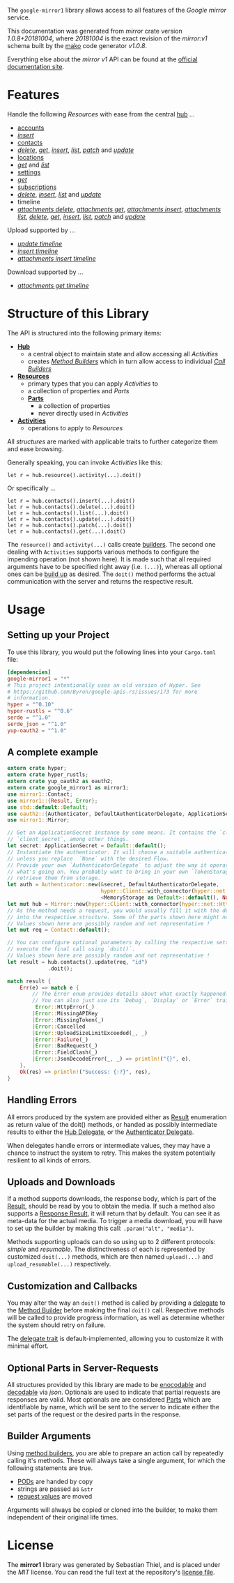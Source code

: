 <!---
DO NOT EDIT !
This file was generated automatically from 'src/mako/api/README.md.mako'
DO NOT EDIT !
-->
The `google-mirror1` library allows access to all features of the *Google mirror* service.

This documentation was generated from *mirror* crate version *1.0.8+20181004*, where *20181004* is the exact revision of the *mirror:v1* schema built by the [mako](http://www.makotemplates.org/) code generator *v1.0.8*.

Everything else about the *mirror* *v1* API can be found at the
[official documentation site](https://developers.google.com/glass).
# Features

Handle the following *Resources* with ease from the central [hub](https://docs.rs/google-mirror1/1.0.8+20181004/google_mirror1/struct.Mirror.html) ... 

* [accounts](https://docs.rs/google-mirror1/1.0.8+20181004/google_mirror1/struct.Account.html)
 * [*insert*](https://docs.rs/google-mirror1/1.0.8+20181004/google_mirror1/struct.AccountInsertCall.html)
* [contacts](https://docs.rs/google-mirror1/1.0.8+20181004/google_mirror1/struct.Contact.html)
 * [*delete*](https://docs.rs/google-mirror1/1.0.8+20181004/google_mirror1/struct.ContactDeleteCall.html), [*get*](https://docs.rs/google-mirror1/1.0.8+20181004/google_mirror1/struct.ContactGetCall.html), [*insert*](https://docs.rs/google-mirror1/1.0.8+20181004/google_mirror1/struct.ContactInsertCall.html), [*list*](https://docs.rs/google-mirror1/1.0.8+20181004/google_mirror1/struct.ContactListCall.html), [*patch*](https://docs.rs/google-mirror1/1.0.8+20181004/google_mirror1/struct.ContactPatchCall.html) and [*update*](https://docs.rs/google-mirror1/1.0.8+20181004/google_mirror1/struct.ContactUpdateCall.html)
* [locations](https://docs.rs/google-mirror1/1.0.8+20181004/google_mirror1/struct.Location.html)
 * [*get*](https://docs.rs/google-mirror1/1.0.8+20181004/google_mirror1/struct.LocationGetCall.html) and [*list*](https://docs.rs/google-mirror1/1.0.8+20181004/google_mirror1/struct.LocationListCall.html)
* [settings](https://docs.rs/google-mirror1/1.0.8+20181004/google_mirror1/struct.Setting.html)
 * [*get*](https://docs.rs/google-mirror1/1.0.8+20181004/google_mirror1/struct.SettingGetCall.html)
* [subscriptions](https://docs.rs/google-mirror1/1.0.8+20181004/google_mirror1/struct.Subscription.html)
 * [*delete*](https://docs.rs/google-mirror1/1.0.8+20181004/google_mirror1/struct.SubscriptionDeleteCall.html), [*insert*](https://docs.rs/google-mirror1/1.0.8+20181004/google_mirror1/struct.SubscriptionInsertCall.html), [*list*](https://docs.rs/google-mirror1/1.0.8+20181004/google_mirror1/struct.SubscriptionListCall.html) and [*update*](https://docs.rs/google-mirror1/1.0.8+20181004/google_mirror1/struct.SubscriptionUpdateCall.html)
* timeline
 * [*attachments delete*](https://docs.rs/google-mirror1/1.0.8+20181004/google_mirror1/struct.TimelineAttachmentDeleteCall.html), [*attachments get*](https://docs.rs/google-mirror1/1.0.8+20181004/google_mirror1/struct.TimelineAttachmentGetCall.html), [*attachments insert*](https://docs.rs/google-mirror1/1.0.8+20181004/google_mirror1/struct.TimelineAttachmentInsertCall.html), [*attachments list*](https://docs.rs/google-mirror1/1.0.8+20181004/google_mirror1/struct.TimelineAttachmentListCall.html), [*delete*](https://docs.rs/google-mirror1/1.0.8+20181004/google_mirror1/struct.TimelineDeleteCall.html), [*get*](https://docs.rs/google-mirror1/1.0.8+20181004/google_mirror1/struct.TimelineGetCall.html), [*insert*](https://docs.rs/google-mirror1/1.0.8+20181004/google_mirror1/struct.TimelineInsertCall.html), [*list*](https://docs.rs/google-mirror1/1.0.8+20181004/google_mirror1/struct.TimelineListCall.html), [*patch*](https://docs.rs/google-mirror1/1.0.8+20181004/google_mirror1/struct.TimelinePatchCall.html) and [*update*](https://docs.rs/google-mirror1/1.0.8+20181004/google_mirror1/struct.TimelineUpdateCall.html)


Upload supported by ...

* [*update timeline*](https://docs.rs/google-mirror1/1.0.8+20181004/google_mirror1/struct.TimelineUpdateCall.html)
* [*insert timeline*](https://docs.rs/google-mirror1/1.0.8+20181004/google_mirror1/struct.TimelineInsertCall.html)
* [*attachments insert timeline*](https://docs.rs/google-mirror1/1.0.8+20181004/google_mirror1/struct.TimelineAttachmentInsertCall.html)

Download supported by ...

* [*attachments get timeline*](https://docs.rs/google-mirror1/1.0.8+20181004/google_mirror1/struct.TimelineAttachmentGetCall.html)



# Structure of this Library

The API is structured into the following primary items:

* **[Hub](https://docs.rs/google-mirror1/1.0.8+20181004/google_mirror1/struct.Mirror.html)**
    * a central object to maintain state and allow accessing all *Activities*
    * creates [*Method Builders*](https://docs.rs/google-mirror1/1.0.8+20181004/google_mirror1/trait.MethodsBuilder.html) which in turn
      allow access to individual [*Call Builders*](https://docs.rs/google-mirror1/1.0.8+20181004/google_mirror1/trait.CallBuilder.html)
* **[Resources](https://docs.rs/google-mirror1/1.0.8+20181004/google_mirror1/trait.Resource.html)**
    * primary types that you can apply *Activities* to
    * a collection of properties and *Parts*
    * **[Parts](https://docs.rs/google-mirror1/1.0.8+20181004/google_mirror1/trait.Part.html)**
        * a collection of properties
        * never directly used in *Activities*
* **[Activities](https://docs.rs/google-mirror1/1.0.8+20181004/google_mirror1/trait.CallBuilder.html)**
    * operations to apply to *Resources*

All *structures* are marked with applicable traits to further categorize them and ease browsing.

Generally speaking, you can invoke *Activities* like this:

```Rust,ignore
let r = hub.resource().activity(...).doit()
```

Or specifically ...

```ignore
let r = hub.contacts().insert(...).doit()
let r = hub.contacts().delete(...).doit()
let r = hub.contacts().list(...).doit()
let r = hub.contacts().update(...).doit()
let r = hub.contacts().patch(...).doit()
let r = hub.contacts().get(...).doit()
```

The `resource()` and `activity(...)` calls create [builders][builder-pattern]. The second one dealing with `Activities` 
supports various methods to configure the impending operation (not shown here). It is made such that all required arguments have to be 
specified right away (i.e. `(...)`), whereas all optional ones can be [build up][builder-pattern] as desired.
The `doit()` method performs the actual communication with the server and returns the respective result.

# Usage

## Setting up your Project

To use this library, you would put the following lines into your `Cargo.toml` file:

```toml
[dependencies]
google-mirror1 = "*"
# This project intentionally uses an old version of Hyper. See
# https://github.com/Byron/google-apis-rs/issues/173 for more
# information.
hyper = "^0.10"
hyper-rustls = "^0.6"
serde = "^1.0"
serde_json = "^1.0"
yup-oauth2 = "^1.0"
```

## A complete example

```Rust
extern crate hyper;
extern crate hyper_rustls;
extern crate yup_oauth2 as oauth2;
extern crate google_mirror1 as mirror1;
use mirror1::Contact;
use mirror1::{Result, Error};
use std::default::Default;
use oauth2::{Authenticator, DefaultAuthenticatorDelegate, ApplicationSecret, MemoryStorage};
use mirror1::Mirror;

// Get an ApplicationSecret instance by some means. It contains the `client_id` and 
// `client_secret`, among other things.
let secret: ApplicationSecret = Default::default();
// Instantiate the authenticator. It will choose a suitable authentication flow for you, 
// unless you replace  `None` with the desired Flow.
// Provide your own `AuthenticatorDelegate` to adjust the way it operates and get feedback about 
// what's going on. You probably want to bring in your own `TokenStorage` to persist tokens and
// retrieve them from storage.
let auth = Authenticator::new(&secret, DefaultAuthenticatorDelegate,
                              hyper::Client::with_connector(hyper::net::HttpsConnector::new(hyper_rustls::TlsClient::new())),
                              <MemoryStorage as Default>::default(), None);
let mut hub = Mirror::new(hyper::Client::with_connector(hyper::net::HttpsConnector::new(hyper_rustls::TlsClient::new())), auth);
// As the method needs a request, you would usually fill it with the desired information
// into the respective structure. Some of the parts shown here might not be applicable !
// Values shown here are possibly random and not representative !
let mut req = Contact::default();

// You can configure optional parameters by calling the respective setters at will, and
// execute the final call using `doit()`.
// Values shown here are possibly random and not representative !
let result = hub.contacts().update(req, "id")
             .doit();

match result {
    Err(e) => match e {
        // The Error enum provides details about what exactly happened.
        // You can also just use its `Debug`, `Display` or `Error` traits
         Error::HttpError(_)
        |Error::MissingAPIKey
        |Error::MissingToken(_)
        |Error::Cancelled
        |Error::UploadSizeLimitExceeded(_, _)
        |Error::Failure(_)
        |Error::BadRequest(_)
        |Error::FieldClash(_)
        |Error::JsonDecodeError(_, _) => println!("{}", e),
    },
    Ok(res) => println!("Success: {:?}", res),
}

```
## Handling Errors

All errors produced by the system are provided either as [Result](https://docs.rs/google-mirror1/1.0.8+20181004/google_mirror1/enum.Result.html) enumeration as return value of 
the doit() methods, or handed as possibly intermediate results to either the 
[Hub Delegate](https://docs.rs/google-mirror1/1.0.8+20181004/google_mirror1/trait.Delegate.html), or the [Authenticator Delegate](https://docs.rs/yup-oauth2/*/yup_oauth2/trait.AuthenticatorDelegate.html).

When delegates handle errors or intermediate values, they may have a chance to instruct the system to retry. This 
makes the system potentially resilient to all kinds of errors.

## Uploads and Downloads
If a method supports downloads, the response body, which is part of the [Result](https://docs.rs/google-mirror1/1.0.8+20181004/google_mirror1/enum.Result.html), should be
read by you to obtain the media.
If such a method also supports a [Response Result](https://docs.rs/google-mirror1/1.0.8+20181004/google_mirror1/trait.ResponseResult.html), it will return that by default.
You can see it as meta-data for the actual media. To trigger a media download, you will have to set up the builder by making
this call: `.param("alt", "media")`.

Methods supporting uploads can do so using up to 2 different protocols: 
*simple* and *resumable*. The distinctiveness of each is represented by customized 
`doit(...)` methods, which are then named `upload(...)` and `upload_resumable(...)` respectively.

## Customization and Callbacks

You may alter the way an `doit()` method is called by providing a [delegate](https://docs.rs/google-mirror1/1.0.8+20181004/google_mirror1/trait.Delegate.html) to the 
[Method Builder](https://docs.rs/google-mirror1/1.0.8+20181004/google_mirror1/trait.CallBuilder.html) before making the final `doit()` call. 
Respective methods will be called to provide progress information, as well as determine whether the system should 
retry on failure.

The [delegate trait](https://docs.rs/google-mirror1/1.0.8+20181004/google_mirror1/trait.Delegate.html) is default-implemented, allowing you to customize it with minimal effort.

## Optional Parts in Server-Requests

All structures provided by this library are made to be [enocodable](https://docs.rs/google-mirror1/1.0.8+20181004/google_mirror1/trait.RequestValue.html) and 
[decodable](https://docs.rs/google-mirror1/1.0.8+20181004/google_mirror1/trait.ResponseResult.html) via *json*. Optionals are used to indicate that partial requests are responses 
are valid.
Most optionals are are considered [Parts](https://docs.rs/google-mirror1/1.0.8+20181004/google_mirror1/trait.Part.html) which are identifiable by name, which will be sent to 
the server to indicate either the set parts of the request or the desired parts in the response.

## Builder Arguments

Using [method builders](https://docs.rs/google-mirror1/1.0.8+20181004/google_mirror1/trait.CallBuilder.html), you are able to prepare an action call by repeatedly calling it's methods.
These will always take a single argument, for which the following statements are true.

* [PODs][wiki-pod] are handed by copy
* strings are passed as `&str`
* [request values](https://docs.rs/google-mirror1/1.0.8+20181004/google_mirror1/trait.RequestValue.html) are moved

Arguments will always be copied or cloned into the builder, to make them independent of their original life times.

[wiki-pod]: http://en.wikipedia.org/wiki/Plain_old_data_structure
[builder-pattern]: http://en.wikipedia.org/wiki/Builder_pattern
[google-go-api]: https://github.com/google/google-api-go-client

# License
The **mirror1** library was generated by Sebastian Thiel, and is placed 
under the *MIT* license.
You can read the full text at the repository's [license file][repo-license].

[repo-license]: https://github.com/Byron/google-apis-rsblob/master/LICENSE.md
